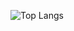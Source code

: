  <!-- ### Olá, pode me chamar de João 👋
<hr/>



<h2>Tecnologias </h2>
<ul>
      <img src="https://github.com/jvmartinsdaSilva/jvmartinsdaSilva/blob/main/html.svg" >
      <br />
      <img src="https://github.com/jvmartinsdaSilva/jvmartinsdaSilva/blob/main/css.svg" >
      <br/>
      <img src="https://github.com/jvmartinsdaSilva/jvmartinsdaSilva/blob/main/js.svg" >
      <br/>
      <img src="https://github.com/jvmartinsdaSilva/jvmartinsdaSilva/blob/main/react.svg" >
</ul>
-->
 ![Top Langs](https://github-readme-stats.vercel.app/api/top-langs/?username=jvmartinsdaSilva&langs_count=8) 
